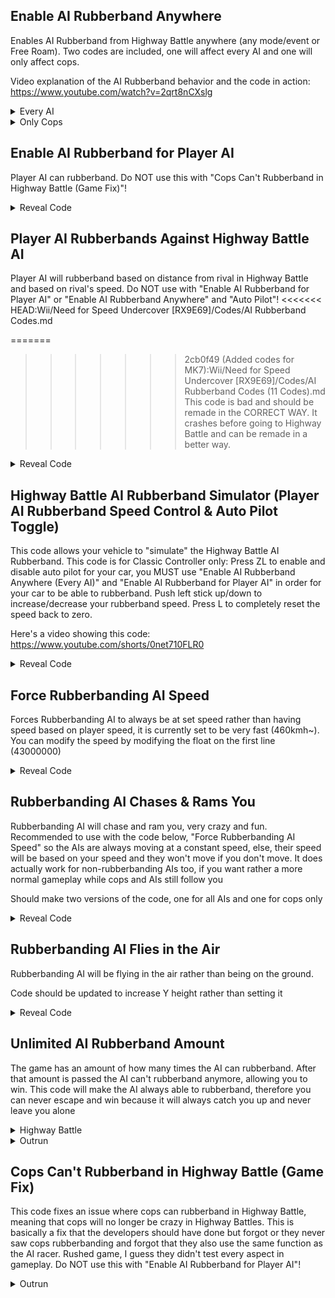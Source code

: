 ## Enable AI Rubberband Anywhere

Enables AI Rubberband from Highway Battle anywhere (any mode/event or Free Roam). Two codes are included, one will affect every AI and one will only affect cops.

Video explanation of the AI Rubberband behavior and the code in action: https://www.youtube.com/watch?v=2qrt8nCXslg

<details>
<summary>Every AI</summary>

Affects every AI (racer, cops and few other AIs). Since it affects rival AI, they will be rubberbanding every frame and they're unbeatable. Use the code below if you want it to only affect cops.

```powerpc
04022DF8 60000000
04022E24 48000018
0402729C 60000000
04027514 48000028
04333EE4 48000040
```
</details>

<details>
<summary>Only Cops</summary>

Only affect cops. Every other AI (racer and few other AIs) will not be affected and will behave as normal. Use this for better experience!

```powerpc
C2027158 00000004
881900C8 81990048
2C0C0000 4082000C
38000001 901900CC
60000000 00000000
C2027234 00000004
EC61E828 81990048
2C0C0000 40820010
C062B3D0 D07900D8
C062A45C 00000000
C2333EA0 00000003
8001000C 899B006E
2C0C0000 41820008
38000001 00000000
```
</details>

## Enable AI Rubberband for Player AI

Player AI can rubberband. Do NOT use this with "Cops Can't Rubberband in Highway Battle (Game Fix)"!

<details>
<summary>Reveal Code</summary>

```powerpc
04022E14 60000000
```
</details>

## Player AI Rubberbands Against Highway Battle AI

Player AI will rubberband based on distance from rival in Highway Battle and based on rival's speed. Do NOT use with "Enable AI Rubberband for Player AI" or "Enable AI Rubberband Anywhere" and "Auto Pilot"!
<<<<<<< HEAD:Wii/Need for Speed Undercover [RX9E69]/Codes/AI Rubberband Codes.md

=======
 
>>>>>>> 2cb0f49 (Added codes for MK7):Wii/Need for Speed Undercover [RX9E69]/Codes/AI Rubberband Codes (11 Codes).md
This code is bad and should be remade in the CORRECT WAY. It crashes before going to Highway Battle and can be remade in a better way.

<details>
<summary>Reveal Code</summary>

```powerpc
04022E14 4182003C
04027164 3D808065
04027170 806CBF0C 
040271B0 60000000
```
</details>

## Highway Battle AI Rubberband Simulator (Player AI Rubberband Speed Control & Auto Pilot Toggle)

This code allows your vehicle to "simulate" the Highway Battle AI Rubberband. This code is for Classic Controller only: Press ZL to enable and disable auto pilot for your car, you MUST use "Enable AI Rubberband Anywhere (Every AI)" and
"Enable AI Rubberband for Player AI" in order for your car to be able to rubberband. Push left stick up/down to increase/decrease your rubberband speed. Press L to completely reset the speed back to zero.

Here's a video showing this code: https://www.youtube.com/shorts/0net710FLR0

<details>
<summary>Reveal Code</summary>

```powerpc
28642A1A FF7F0080
C20274FC 0000000B
818C00A8 3D608064
616AF880 7C1E5000
40820040 A14B2A1A
714A2000 EC210828
4082002C C03F0060
C3EB2A28 EFFF0032
EC21F82A A14B2A28
280A3F80 40810010
817F0060 2C0B0000
40810008 D03F0060
60000000 00000000
0403D2F8 38600001
CC000000 00000000
040274FC 818C00A8
0403D2F8 8863028C
E0000000 00000000
```
</details>

## Force Rubberbanding AI Speed

Forces Rubberbanding AI to always be at set speed rather than having speed based on player speed, it is currently set to be very fast (460kmh~). You can modify the speed by modifying the float on the first line (43000000)

<details>
<summary>Reveal Code</summary>

```powerpc
04001894 43000000
040274F0 3D608000
040274F8 C02B1894
```
</details>

## Rubberbanding AI Chases & Rams You

Rubberbanding AI will chase and ram you, very crazy and fun. Recommended to use with the code below, "Force Rubberbanding AI Speed" so the AIs are always moving at a constant speed, else, their speed will be based
on your speed and they won't move if you don't move. It does actually work for non-rubberbanding AIs too, if you want rather a more normal gameplay while cops and AIs still follow you

Should make two versions of the code, one for all AIs and one for cops only

<details>
<summary>Reveal Code</summary>

```powerpc
06026DF0 00000010
3D808065 C0ACF880
C06CF884 C00CF888
04027298 3D808065
040272A0 C0ECF884 
040272A4 C10CF880
040272AC C0CCF888
```
</details>

## Rubberbanding AI Flies in the Air

Rubberbanding AI will be flying in the air rather than being on the ground. 

Code should be updated to increase Y height rather than setting it

<details>
<summary>Reveal Code</summary>

```powerpc
04001890 45000000
C2026E04 00000002
3E408000 C0721890
D06101C8 00000000
C20272A0 00000002
3E408000 C0F21890
60000000 00000000
```
</details>

## Unlimited AI Rubberband Amount

The game has an amount of how many times the AI can rubberband. After that amount is passed the AI can't rubberband anymore, allowing you to win. 
This code will make the AI always able to rubberband, therefore you can never  escape and win because it will always catch you up and never leave you alone

<details>
<summary>Highway Battle</summary>

```powerpc
04022E28 38607FFF
```
</details>

<details>
<summary>Outrun</summary>

```powerpc
04027E78 38607FFF
```
</details>

## Cops Can't Rubberband in Highway Battle (Game Fix)

This code fixes an issue where cops can rubberband in Highway Battle, meaning that cops will no longer be crazy in Highway Battles. This is basically a fix that the developers should have done but forgot or they never saw cops
rubberbanding and forgot that they also use the same function as the AI racer. Rushed game, I guess they didn't test every aspect in gameplay. Do NOT use this with "Enable AI Rubberband for Player AI"!

<details>
<summary>Outrun</summary>

```powerpc
C2022E10 00000003
801E0048 2C000000
40820008 38600001
2C030000 00000000
```
</details>
